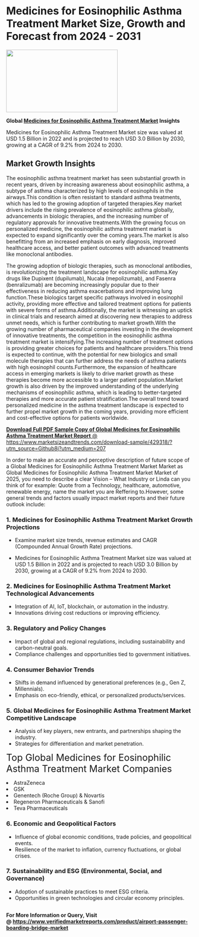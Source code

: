 <H1>Medicines for Eosinophilic Asthma Treatment Market Size, Growth and Forecast from 2024 - 2031</H1><img class="aligncenter size-medium wp-image-584254" src="https://thirdeyenews.in/wp-content/uploads/2024/09/Global-Market-Research-300x168.jpeg" alt="" width="300" height="168" /><p><strong>Global&nbsp;<a href="https://www.marketsizeandtrends.com/download-sample/429318/?utm_source=Github8j?utm_medium=207">Medicines for Eosinophilic Asthma Treatment Market</a> Insights</strong></p><p>Medicines for Eosinophilic Asthma Treatment Market size was valued at USD 1.5 Billion in 2022 and is projected to reach USD 3.0 Billion by 2030, growing at a CAGR of 9.2% from 2024 to 2030.</p><p><h2>Market Growth Insights</h2> <p>The eosinophilic asthma treatment market has seen substantial growth in recent years, driven by increasing awareness about eosinophilic asthma, a subtype of asthma characterized by high levels of eosinophils in the airways.This condition is often resistant to standard asthma treatments, which has led to the growing adoption of targeted therapies.Key market drivers include the rising prevalence of eosinophilic asthma globally, advancements in biologic therapies, and the increasing number of regulatory approvals for innovative treatments.With the growing focus on personalized medicine, the eosinophilic asthma treatment market is expected to expand significantly over the coming years.The market is also benefitting from an increased emphasis on early diagnosis, improved healthcare access, and better patient outcomes with advanced treatments like monoclonal antibodies.</p> <p><a href="#"></a></p> <p>The growing adoption of biologic therapies, such as monoclonal antibodies, is revolutionizing the treatment landscape for eosinophilic asthma.Key drugs like Dupixent (dupilumab), Nucala (mepolizumab), and Fasenra (benralizumab) are becoming increasingly popular due to their effectiveness in reducing asthma exacerbations and improving lung function.These biologics target specific pathways involved in eosinophil activity, providing more effective and tailored treatment options for patients with severe forms of asthma.Additionally, the market is witnessing an uptick in clinical trials and research aimed at discovering new therapies to address unmet needs, which is further contributing to market growth.With the growing number of pharmaceutical companies investing in the development of innovative treatments, the competition in the eosinophilic asthma treatment market is intensifying.The increasing number of treatment options is providing greater choices for patients and healthcare providers.This trend is expected to continue, with the potential for new biologics and small molecule therapies that can further address the needs of asthma patients with high eosinophil counts.Furthermore, the expansion of healthcare access in emerging markets is likely to drive market growth as these therapies become more accessible to a larger patient population.Market growth is also driven by the improved understanding of the underlying mechanisms of eosinophilic asthma, which is leading to better-targeted therapies and more accurate patient stratification.The overall trend toward personalized medicine in the asthma treatment landscape is expected to further propel market growth in the coming years, providing more efficient and cost-effective options for patients worldwide.</p> <p><a href="#"></p><p><span class=""><strong>Download Full PDF Sample Copy of Global Medicines for Eosinophilic Asthma Treatment Market Report</strong> @ <a href="https://www.marketsizeandtrends.com/download-sample/429318/?utm_source=Github8j?utm_medium=207" target="_blank">https://www.marketsizeandtrends.com/download-sample/429318/?utm_source=Github8j?utm_medium=207</a></span></p><p>In order to make an accurate and perceptive description of future scope of a Global&nbsp;Medicines for Eosinophilic Asthma Treatment Market Market as Global&nbsp;Medicines for Eosinophilic Asthma Treatment Market Market of 2025, you need to describe a clear Vision &ndash; What Industry or Linda can you think of for example: Quote from a Technology, healthcare, automotive, renewable energy, name the market you are Reffering to.However, some general trends and factors usually impact market reports and their future outlook include:</p><h3>1.&nbsp;<strong>Medicines for Eosinophilic Asthma Treatment Market Growth Projections</strong></h3><ul><li>Examine market size trends, revenue estimates and CAGR (Compounded Annual Growth Rate) projections.</li><li><p>Medicines for Eosinophilic Asthma Treatment Market size was valued at USD 1.5 Billion in 2022 and is projected to reach USD 3.0 Billion by 2030, growing at a CAGR of 9.2% from 2024 to 2030.</p></li></ul><h3>2.&nbsp;<strong>Medicines for Eosinophilic Asthma Treatment Market Technological Advancements</strong></h3><ul><li>Integration of AI, IoT, blockchain, or automation in the industry.</li><li>Innovations driving cost reductions or improving efficiency.</li></ul><h3>3.&nbsp;<strong>Regulatory and Policy Changes</strong></h3><ul><li>Impact of global and regional regulations, including sustainability and carbon-neutral goals.</li><li>Compliance challenges and opportunities tied to government initiatives.</li></ul><h3>4.&nbsp;<strong>Consumer Behavior Trends</strong></h3><ul><li>Shifts in demand influenced by generational preferences (e.g., Gen Z, Millennials).</li><li>Emphasis on eco-friendly, ethical, or personalized products/services.</li></ul><h3>5.&nbsp;<strong>Global Medicines for Eosinophilic Asthma Treatment Market Competitive Landscape</strong></h3><ul><li>Analysis of key players, new entrants, and partnerships shaping the industry.</li><li>Strategies for differentiation and market penetration.</li></ul><p data-pm-slice="1 1 []"><span style="color: inherit; font-family: inherit; font-size: 25px;">Top Global Medicines for Eosinophilic Asthma Treatment Market Companies</span></p><div class="" data-test-id=""><p><li>AstraZeneca</li><li> GSK</li><li> Genentech (Roche Group) & Novartis</li><li> Regeneron Pharmaceuticals & Sanofi</li><li> Teva Pharmaceuticals</li></p></div><h3>6.&nbsp;<strong>Economic and Geopolitical Factors</strong></h3><ul><li>Influence of global economic conditions, trade policies, and geopolitical events.</li><li>Resilience of the market to inflation, currency fluctuations, or global crises.</li></ul><h3>7.&nbsp;<strong>Sustainability and ESG (Environmental, Social, and Governance)</strong></h3><ul><li>Adoption of sustainable practices to meet ESG criteria.</li><li>Opportunities in green technologies and circular economy principles.</li></ul><h2><strong style="font-size: 14px;">For More Information or Query, Visit @&nbsp;</strong><a style="background-color: #ffffff; font-size: 14px;" href="https://www.marketsizeandtrends.com/report/medicines-for-eosinophilic-asthma-treatment-market/" target="_blank">https://www.verifiedmarketreports.com/product/airport-passenger-boarding-bridge-market</a></h2>
